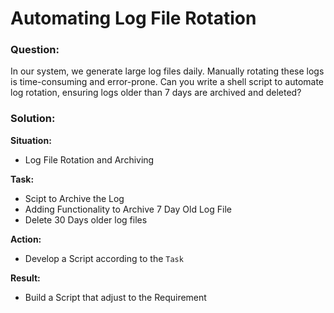 # Automating Log File Rotation

### **Question:** 

In our system, we generate large log files daily. Manually rotating these logs is time-consuming and error-prone. Can you write a shell script to automate log rotation, ensuring logs older than 7 days are archived and deleted?

### **Solution:**

**Situation:** 

- Log File Rotation and Archiving

**Task:**

- Scipt to Archive the Log
- Adding Functionality to Archive 7 Day Old Log File
- Delete 30 Days older log files

**Action:**

- Develop a Script according to the `Task`

**Result:**

- Build a Script that adjust to the Requirement